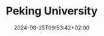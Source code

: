 ---
date: '2024-08-25T09:53:42+02:00' # date in which the content is created - defaults to "today"
title: 'Peking University'
draft: false # set to "true" if you want to hide the content 

university: "Peking University"
year: "2012-2016"
degree: "Bachelor of Science"

---